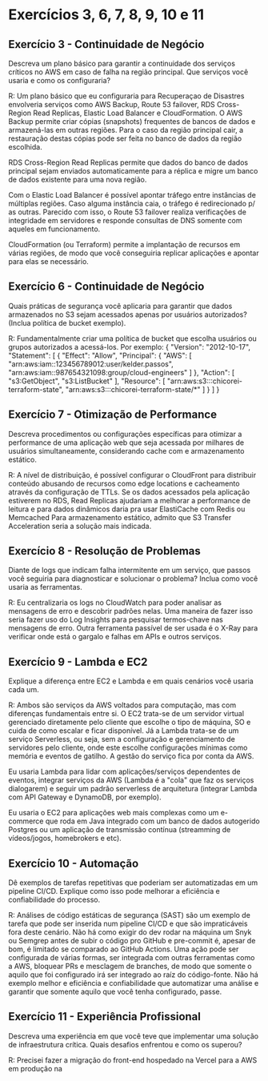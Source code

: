 # Exercícios 3, 6, 7, 8, 9, 10 e 11

## Exercício 3 - Continuidade de Negócio
Descreva um plano básico para garantir a continuidade dos serviços críticos no AWS em caso de falha na região principal. Que serviços você usaria e como os configuraria?

R: Um plano básico que eu configuraria para Recuperaçao de Disastres envolveria serviços como AWS Backup, Route 53 failover, RDS Cross-Region Read Replicas, Elastic Load Balancer e CloudFormation.
O AWS Backup permite criar cópias (snapshots) frequentes de bancos de dados e armazená-las em outras regiões. Para o caso da região principal cair, a restauração destas cópias pode ser feita no banco de dados da região escolhida.

RDS Cross-Region Read Replicas permite que dados do banco de dados principal sejam enviados automaticamente para a réplica e migre um banco de dados existente para uma nova região.

Com o Elastic Load Balancer é possível apontar tráfego entre instâncias de múltiplas regiões. Caso alguma instância caia, o tráfego é redirecionado p/ as outras. Parecido com isso, o Route 53 failover realiza verificações de integridade em servidores e responde consultas de DNS somente com aqueles em funcionamento.

CloudFormation (ou Terraform) permite a implantação de recursos em várias regiões, de modo que você conseguiria replicar aplicações e apontar para elas se necessário.

## Exercício 6 - Continuidade de Negócio
Quais práticas de segurança você aplicaria para garantir que dados armazenados no S3 sejam acessados apenas por usuários autorizados? (Inclua política de bucket exemplo).

R: Fundamentalmente criar uma política de bucket que escolha usuários ou grupos autorizados a acessá-los. Por exemplo:
{
    "Version": "2012-10-17",
    "Statement": [
        {
            "Effect": "Allow",
            "Principal": {
                "AWS": [
                  "arn:aws:iam::123456789012:user/kelder.passos",
                  "arn:aws:iam::987654321098:group/cloud-engineers"
                ]
            },
            "Action": [
                "s3:GetObject",
                "s3:ListBucket"
            ],
            "Resource": [
                "arn:aws:s3:::chicorei-terraform-state",
                "arn:aws:s3:::chicorei-terraform-state/*"
            ]
        }
    ]
}


## Exercício 7 - Otimização de Performance
Descreva procedimentos ou configurações específicas para otimizar a performance de uma aplicação web que seja acessada por milhares de usuários simultaneamente, considerando cache com e armazenamento estático.

R: A nível de distribuição, é possível configurar o CloudFront para distribuir conteúdo abusando de recursos como edge locations e cacheamento através da configuração de TTLs. Se os dados acessados pela aplicação estiverem no RDS, Read Replicas ajudariam a melhorar a performance de leitura e para dados dinâmicos daria pra usar ElastiCache com Redis ou Memcached Para armazenamento estático, admito que S3 Transfer Acceleration seria a solução mais indicada.

## Exercício 8 - Resolução de Problemas
Diante de logs que indicam falha intermitente em um serviço, que passos você seguiria para diagnosticar e solucionar o problema? Inclua como você usaria as ferramentas.

R: Eu centralizaria os logs no CloudWatch para poder analisar as mensagens de erro e descobrir padrões nelas. Uma maneira de fazer isso seria fazer uso do Log Insights para pesquisar termos-chave nas mensagens de erro. Outra ferramenta passível de ser usada é o X-Ray para verificar onde está o gargalo e falhas em APIs e outros serviços.

## Exercício 9 - Lambda e EC2
Explique a diferença entre EC2 e Lambda e em quais cenários você usaria cada um.

R: Ambos são serviços da AWS voltados para computação, mas com diferenças fundamentais entre si. O EC2 trata-se de um servidor virtual gerenciado diretamente pelo cliente que escolhe o tipo de máquina, SO e cuida de como escalar e ficar disponível. Já a Lambda trata-se de um serviço Serverless, ou seja, sem a configuração e gerenciamento de servidores pelo cliente, onde este escolhe configurações mínimas como memória e eventos de gatilho. A gestão do serviço fica por conta da AWS.

Eu usaria Lambda para lidar com aplicações/serviços dependentes de eventos, integrar serviços da AWS (Lambda é a "cola" que faz os serviços dialogarem) e seguir um padrão serverless de arquitetura (integrar Lambda com API Gateway e DynamoDB, por exemplo).

Eu usaria o EC2 para aplicações web mais complexas como um e-commerce que roda em Java integrado com um banco de dados autogerido Postgres ou um aplicação de transmissão contínua (streamming de vídeos/jogos, homebrokers e etc).

## Exercício 10 - Automação
Dê exemplos de tarefas repetitivas que poderiam ser automatizadas em um pipeline CI/CD. Explique como isso pode melhorar a eficiência e confiabilidade do processo.

R: Análises de código estáticas de segurança (SAST) são um exemplo de tarefa que pode ser inserida num pipeline CI/CD e que são impraticáveis fora deste cenário. Não há como exigir do dev rodar na máquina um Snyk ou Semgrep antes de subir o código pro GitHub e pre-commit é, apesar de bom, é limitado se comparado ao GitHub Actions. Uma ação pode ser configurada de várias formas, ser integrada com outras ferramentas como a AWS, bloquear PRs e mesclagem de branches, de modo que somente o aquilo que foi configurado irá ser integrado ao raíz do código-fonte. Não há exemplo melhor e eficiência e confiabilidade que automatizar uma análise e garantir que somente aquilo que você tenha configurado, passe.

## Exercício 11 - Experiência Profissional
Descreva uma experiência em que você teve que implementar uma solução de infraestrutura crítica. Quais desafios enfrentou e como os superou?

R: Precisei fazer a migração do front-end hospedado na Vercel para a AWS em produção na